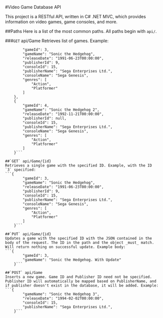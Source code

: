 #Video Game Database API

This project is a RESTful API, written in C# .NET MVC, which provides information on video games, game consoles, and more.

##Paths
Here is a list of the most common paths. All paths begin with `api/`.

###`GET` api/Game
Retrieves list of games. Example:
```{
        "gameId": 3,
        "gameName": "Sonic the Hedgehog",
        "releaseDate": "1991-06-23T00:00:00",
        "publisherId": 9,
        "consoleId": 15,
        "publisherName": "Sega Enterprises Ltd.",
        "consoleName": "Sega Genesis",
        "genres": [
            "Action",
            "Platformer"
        ]
    },
    {
        "gameId": 4,
        "gameName": "Sonic the Hedgehog 2",
        "releaseDate": "1992-11-21T00:00:00",
        "publisherId": null,
        "consoleId": 15,
        "publisherName": "Sega Enterprises Ltd.",
        "consoleName": "Sega Genesis",
        "genres": [
            "Action",
            "Platformer"
        ]
    }```

##`GET` api/Game/{id}
Retrieves a single game with the specified ID. Example, with the ID `3` specified:
```{
        "gameId": 3,
        "gameName": "Sonic the Hedgehog",
        "releaseDate": "1991-06-23T00:00:00",
        "publisherId": 9,
        "consoleId": 15,
        "publisherName": "Sega Enterprises Ltd.",
        "consoleName": "Sega Genesis",
        "genres": [
            "Action",
            "Platformer"
        ]
    }```

##`PUT` api/Game/{id}
Updates a game with the specified ID with the JSON contained in the body of the request. The ID in the path and the object _must_ match. Will return nothing on successful update. Example body:
```{
        "gameId": 3,
        "gameName": "Sonic the Hedgehog. With Update"
    }```

##`POST` api/Game
Inserts a new game. Game ID and Publisher ID need not be specified. Publisher ID will automatically be mapped based on PublisherName, and if publisher doesn't exist in the database, it will be added. Example:
```{
        "gameName": "Sonic the Hedgehog 3",
        "releaseDate": "1994-02-02T00:00:00",
        "consoleId": 15,
        "publisherName": "Sega Enterprises Ltd.",
    }```